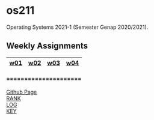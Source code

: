# os211
Operating Systems 2021-1 (Semester Genap 2020/2021).


## Weekly Assignments
|[w01](https://muzhaffaris.github.io/os211/w01)|[w02](https://muzhaffaris.github.io/os211/w02)|[w03](https://muzhaffaris.github.io/os211/w03)|[w04](https://muzhaffaris.github.io/os211/w04)|
|---|---|---|---|

#### =====================
[Github Page](https://github.com/muzhaffaris/os211)<br>
[RANK](https://muzhaffaris.github.io/os211/TXT/myrank.txt)<br>
[LOG](https://muzhaffaris.github.io/os211/TXT/mylog.txt)<br>
[KEY](https://muzhaffaris.github.io/os211/TXT/mypubkey.txt)<br>

